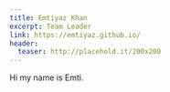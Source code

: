 ```yaml
---
title: Emtiyaz Khan
excerpt: Team Leader
link: https://emtiyaz.github.io/
header:
  teaser: http://placehold.it/200x200
---
```


Hi my name is Emti.
